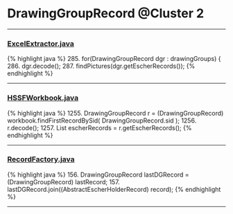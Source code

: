 # DrawingGroupRecord @Cluster 2

***

### [ExcelExtractor.java](https://searchcode.com/codesearch/view/111785559/)
{% highlight java %}
285. for(DrawingGroupRecord dgr : drawingGroups) {
286.    dgr.decode();
287.    findPictures(dgr.getEscherRecords());
{% endhighlight %}

***

### [HSSFWorkbook.java](https://searchcode.com/codesearch/view/15642316/)
{% highlight java %}
1255. DrawingGroupRecord r = (DrawingGroupRecord) workbook.findFirstRecordBySid( DrawingGroupRecord.sid );
1256. r.decode();
1257. List escherRecords = r.getEscherRecords();
{% endhighlight %}

***

### [RecordFactory.java](https://searchcode.com/codesearch/view/15642481/)
{% highlight java %}
156. DrawingGroupRecord lastDGRecord = (DrawingGroupRecord) lastRecord;
157.     lastDGRecord.join((AbstractEscherHolderRecord) record);
{% endhighlight %}

***

